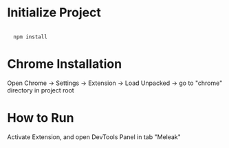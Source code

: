 # Initialize Project 

<code>
  npm install
</code>

# Chrome Installation

Open Chrome -> Settings -> Extension -> Load Unpacked -> go to "chrome" directory in project root

# How to Run

Activate Extension, and open DevTools Panel in tab "Meleak"